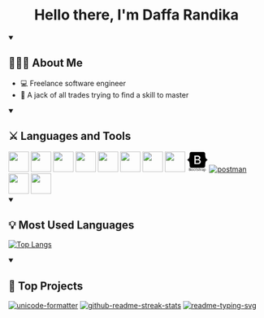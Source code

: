 <h1 align="center">Hello there, I'm Daffa Randika</h1>

<details open>
    <summary><h2> 👨🏻‍💻 About Me </h2></summary>
    <ul>
        <li>💻 Freelance software engineer</li>
        <li>🔭 A jack of all trades trying to find a skill to master</li>
    </ul>
</details>
<details open>
    <summary><h2 align="left">⚔️ Languages and Tools</h2></summary>
<a href="https://developer.android.com/studio"><img src="https://cdn.jsdelivr.net/gh/devicons/devicon/icons/androidstudio/androidstudio-original.svg" width="40" height="40"/></a> <a href="https://reactjs.org"><img src="https://cdn.jsdelivr.net/gh/devicons/devicon/icons/react/react-original.svg" width="40" height="40"/></a> <a href="https://expressjs.com/"><img src="https://dzone.com/storage/temp/8229324-expressjs-logo.png"  width="40" height="40"/></a> <a href="https://laravel.com/"> <img src="https://cdn.jsdelivr.net/gh/devicons/devicon/icons/laravel/laravel-plain.svg" width="40" height="40" /></a> <a href="https://dotnet.microsoft.com/en-us/"><img src="https://cdn.jsdelivr.net/gh/devicons/devicon/icons/dotnetcore/dotnetcore-original.svg"width="40" height="40"/></a> <a href="https://gcc.gnu.org"><img src="https://cdn.jsdelivr.net/gh/devicons/devicon/icons/gcc/gcc-original.svg" width="40" height="40"/></a> <a href="https://www.postgresql.org/"><img src="https://cdn.jsdelivr.net/gh/devicons/devicon/icons/postgresql/postgresql-original-wordmark.svg" width="40" height="40" /></a> <a href="https://git-scm.com/"><img src="https://cdn.jsdelivr.net/gh/devicons/devicon/icons/git/git-plain.svg" width="40" height="40"/></a> <a href="https://getbootstrap.com" target="_blank"><img src="https://raw.githubusercontent.com/devicons/devicon/master/icons/bootstrap/bootstrap-plain-wordmark.svg" alt="bootstrap" width="40" height="40"/></a> <a href="https://postman.com"><img src="https://www.vectorlogo.zone/logos/getpostman/getpostman-icon.svg" alt="postman" width="40" height="40" /></a> <a href="https://linux.org"><img width="40" height="40" src="https://cdn.jsdelivr.net/gh/devicons/devicon/icons/linux/linux-original.svg" /></a> <a href="https://vim.org"><img src="https://cdn.jsdelivr.net/gh/devicons/devicon/icons/vim/vim-original.svg" width="40" height="40"/></a> 
</details>
<details open>
    <summary><h2 align="left">💡 Most Used Languages</h2></summary>
    
[![Top Langs](https://github-readme-stats-git-masterrstaa-rickstaa.vercel.app/api/top-langs/?username=dffrndik&layout=compact&langs_count=5&count_private=false)](https://github.com/anuraghazra/github-readme-stats)  
</details>
<details open>
    <summary><h2 align="left">🍃 Top Projects</h2></summary>
    
  <p align="left">
      <a href="https://github.com/dffrndik/github-users"><img width="278" src="https://denvercoder1-github-readme-stats.vercel.app/api/pin/?username=dffrndik&repo=github-users&theme=react&bg_color=1F222E&title_color=F85D7F&hide_border=true&icon_color=F8D866&show_icons=false" alt="unicode-formatter"></a>
    <a href="https://github.com/dffrndik/RestaurantEsemka"><img width="278" src="https://denvercoder1-github-readme-stats.vercel.app/api/pin/?username=dffrndik&repo=RestaurantEsemka&theme=react&bg_color=1F222E&title_color=F85D7F&hide_border=true&icon_color=F8D866&show_icons=false" alt="github-readme-streak-stats"></a>
    <a href="https://github.com/dffrndik/Restaurant_API"><img width="278" src="https://denvercoder1-github-readme-stats.vercel.app/api/pin/?username=dffrndik&repo=Restaurant_API&theme=react&bg_color=1F222E&title_color=F85D7F&hide_border=true&icon_color=F8D866&show_icons=false" alt="readme-typing-svg"></a>
<!--     <a href="https://github.com/dffrndik/GrandHotelAPI"><img width="278" src="https://denvercoder1-github-readme-stats.vercel.app/api/pin?username=dffrndik&repo=GrandHotelAPI&theme=react&bg_color=1F222E&title_color=F85D7F&hide_border=true&icon_color=F8D866&show_icons=false" alt="custom-icon-badges"></a> -->
    
  </p>
</details>
